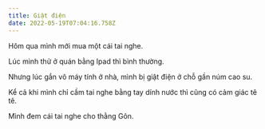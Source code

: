 ```yaml
---
title: Giật điện
date: 2022-05-19T07:04:16.758Z
---
```


Hôm qua mình mới mua một cái tai nghe.

Lúc mình thử ở quán bằng Ipad thì bình thường.

Nhưng lúc gắn vô máy tính ở nhà, mình bị giật điện ở chỗ gần núm cao su.

Kể cả khi mình chỉ cầm tai nghe bằng tay dính nước thì cũng có cảm giác tê tê.

Mình đem cái tai nghe cho thằng Gôn.
